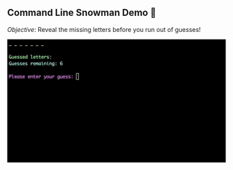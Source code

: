 ## Command Line Snowman Demo 🥶

_Objective_: Reveal the missing letters before you run out of guesses!

![Snowman Gif](https://github.com/cassidybeni/FSW-CLI-Snowman/blob/master/snowman_gif.gif)
